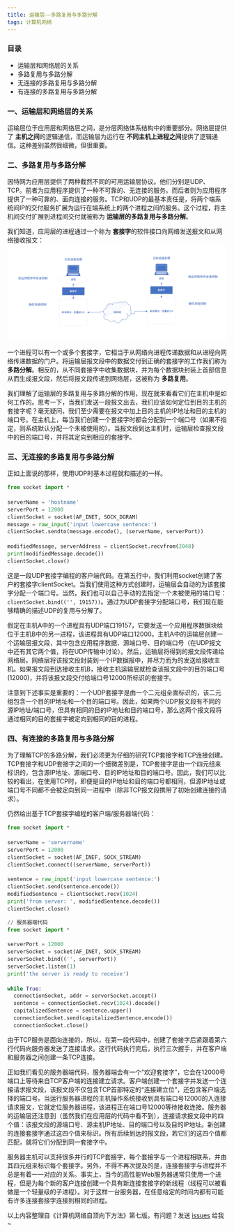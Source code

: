 ```yaml
---
title: 运输层——多路复用与多路分解
tags: 计算机网络
---
```


### 目录

* 运输层和网络层的关系
* 多路复用与多路分解
* 无连接的多路复用与多路分解
* 有连接的多路复用与多路分解

### 一、运输层和网络层的关系

运输层位于应用层和网络层之间，是分层网络体系结构中的重要部分。网络层提供了 **主机之间**的逻辑通信，而运输层为运行在 **不同主机上进程之间**提供了逻辑通信。这种差别虽然很细微，但很重要。

### 二、多路复用与多路分解

因特网为应用层提供了两种截然不同的可用运输层协议。他们分别是UDP、TCP。前者为应用程序提供了一种不可靠的、无连接的服务。而后者则为应用程序提供了一种可靠的、面向连接的服务。TCP和UDP的最基本责任是，将两个端系统间IP的交付服务扩展为运行在端系统上的两个进程之间的服务。这个过程，将主机间交付扩展到进程间交付就被称为 **运输层的多路复用与多路分解**。

我们知道，应用层的进程通过一个称为 **套接字**的软件接口向网络发送报文和从网络接收报文：
![网络通信](/images/network/socket网络.png)

一个进程可以有一个或多个套接字，它相当于从网络向进程传递数据和从进程向网络传递数据的门户。将运输层报文段中的数据交付到正确的套接字的工作我们称为 **多路分解**。相反的，从不同套接字中收集数据块，并为每个数据块封装上首部信息从而生成报文段，然后将报文段传递到网络层，这被称为 **多路复用**。

我们理解了运输层的多路复用与多路分解的作用，现在就来看看它们在主机中是如何工作的。思考一下，当我们发送一段报文出去，我们应该如何定位到目的主机的套接字呢？毫无疑问，我们至少需要在报文中加上目的主机的IP地址和目的主机的端口号。在主机上，每当我们创建一个套接字时都会分配到一个端口号（如果不指定，则系统默认分配一个未被使用的）。当报文段到达主机时，运输层检查报文段中的目的端口号，并将其定向到相应的套接字。

### 三、无连接的多路复用与多路分解

正如上面说的那样，使用UDP时基本过程就和描述的一样。

```python
from socket import *

serverName = 'hostname'
serverPort = 12000
clientSocket = socket(AF_INET, SOCK_DGRAM)
message = raw_input('input lowercase sentence:')
clientSocket.sendto(message.encode(), (serverName, serverPort))

modifiedMessage, serverAddress = clientSocket.recvfrom(2048)
print(modifiedMessage.decode())
clientSocket.close()

```
这是一段UDP套接字编程的客户端代码。在第五行中，我们利用socket创建了客户的套接字clientSocket。当我们使用这种方式创建时，运输层会自动的为该套接字分配一个端口号。当然，我们也可以自己手动的去指定一个未被使用的端口号：`clientSocket.bind(('', 19157))`。通过为UDP套接字分配端口号，我们现在能够精确的描述UDP的复用与分解了。

假定在主机A中的一个进程具有UDP端口19157，它要发送一个应用程序数据块给位于主机B中的另一进程，该进程具有UDP端口12000。主机A中的运输层创建一个运输层报文段，其中包含应用程序数据、源端口号、目的端口号（在UDP报文中还有其它两个值，将在UDP传输中讨论）。然后，运输层将得到的报文段传递给网络层。网络层将该报文段封装到一个IP数据报中，并尽力而为的发送给接收主机。如果报文段到达接收主机B，接收主机运输层就检查该报文段中的目的端口号(12000)，并将该报文段交付给端口号12000所标识的套接字。

注意到下述事实是重要的：一个UDP套接字是由一个二元组全面标识的，该二元组包含一个目的IP地址和一个目的端口号。因此，如果两个UDP报文段有不同的源IP地址/端口号，但具有相同的目的IP地址和目的端口号，那么这两个报文段将通过相同的目的套接字被定向到相同的目的进程。

### 四、有连接的多路复用与多路分解

为了理解TCP的多路分解，我们必须更为仔细的研究TCP套接字和TCP连接创建。TCP套接字和UDP套接字之间的一个细微差别是，TCP套接字是由一个四元组来标识的，包含源IP地址、源端口号、目的IP地址和目的端口号。因此，我们可以比较的看出，在使用TCP时，即便是目的IP地址和目的端口号都相同，但源IP地址或端口号不同都不会被定向到同一进程中（除非TCP报文段携带了初始创建连接的请求）。

仍然给出基于TCP套接字编程的客户端/服务器端代码：
```python
from socket import *

serverName = 'servername'
serverPort = 12000
clientSocket = socket(AF_INEF, SOCK_STREAM)
clientSocket.connect((serverName, serverPort))

sentence = raw_input('input lowercase sentence:')
clientSocket.send(sentence.encode())
modifiedSentence = clientSocket.recv(1024)
print('from server: ', modifiedSentence.decode())
clientSocket.close()
```

```python
// 服务器端代码
from socket import *

serverPort = 12000
serverSocket = socket(AF_INET, SOCK_STREAM)
serverSocket.bind(('', serverPort))
serverSocket.listen(1)
print('the server is ready to receive')

while True:
  connectionSocket, addr = serverSocket.accept()
  sentence = connectionSocket.recv(1024).decode()
  capitalizedSentence = sentence.upper()
  connectionSocket.send(capitalizedSentence.encode())
  connectionSocket.close()
```

由于TCP服务是面向连接的，所以，在第一段代码中，创建了套接字后紧跟着第六行代码向服务器发送了连接请求。这行代码执行完后，执行三次握手，并在客户端和服务器之间创建一条TCP连接。

正如我们看见的服务器端代码，服务器端会有一个“欢迎套接字”，它会在12000号端口上等待来自TCP客户端的连接建立请求。客户端创建一个套接字并发送一个连接请求报文段，该报文段不仅包含TCP首部特定的“连接建立位”，还包含客户端选择的端口号。当运行服务器进程的主机操作系统接收到具有端口号12000的入连接请求报文，它就定位服务器进程，该进程正在端口号12000等待接收连接。服务器的运输层还注意到（虽然我们在应用层的代码中看不到），连接请求报文段中的四个值：该报文段的源端口号、源主机IP地址、目的端口号以及目的IP地址。新创建的连接套接字通过这四个值来标识。所有后续到达的报文段，若它们的这四个值都匹配，就将它们分配到同一套接字中。

服务器主机可以支持很多并行的TCP套接字，每个套接字与一个进程相联系，并由其四元组来标识每个套接字。另外，不得不再次提及的是，连接套接字与进程并不总是有着一一对应的关系。事实上，当今的高性能Web服务器通常只使用一个进程，但是为每个新的客户连接创建一个具有新连接套接字的新线程（线程可以被看做是一个轻量级的子进程）。对于这样一台服务器，在任意给定的时间内都有可能有许多连接套接字连接到相同的进程。

以上内容整理自《计算机网络自顶向下方法》第七版。有问题？发送 [issues](https://syt-honey.github.io/about/) 给我~
